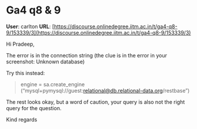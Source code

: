 # Ga4 q8 & 9

**User**: carlton
**URL**: [https://discourse.onlinedegree.iitm.ac.in/t/ga4-q8-9/153339/3](https://discourse.onlinedegree.iitm.ac.in/t/ga4-q8-9/153339/3)

Hi Pradeep,

The error is in the connection string (the clue is in the error in your screenshot: Unknown database)

Try this instead:

> engine = sa.create\_engine (“mysql+pymysql://guest:relational@db.relational-data.org/restbase”)

The rest looks okay, but a word of caution, your query is also not the right query for the question.

Kind regards

